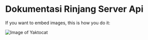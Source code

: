 # Dokumentasi Rinjang Server Api

If you want to embed images, this is how you do it:

![Image of Yaktocat](https://octodex.github.com/images/yaktocat.png)
